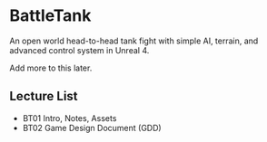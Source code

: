 # BattleTank
An open world head-to-head tank fight with simple AI, terrain, and advanced control system in Unreal 4.

Add more to this later.

## Lecture List
* BT01 Intro, Notes, Assets
* BT02 Game Design Document (GDD)

